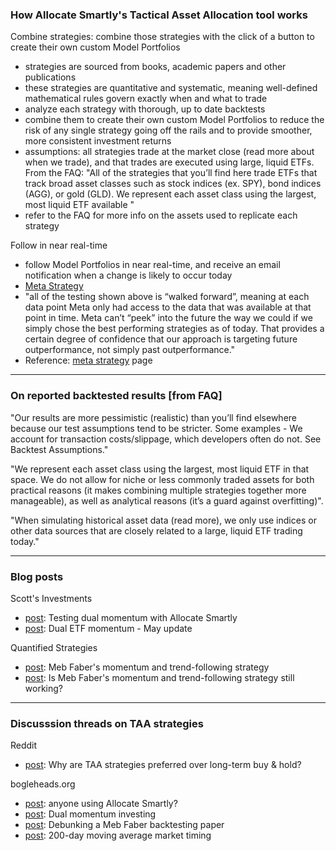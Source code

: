 ### How Allocate Smartly's Tactical Asset Allocation tool works

Combine strategies: combine those strategies with the click of a button to create their own custom Model Portfolios
- strategies are sourced from books, academic papers and other publications
- these strategies are quantitative and systematic, meaning well-defined mathematical rules govern exactly when and what to trade
- analyze each strategy with thorough, up to date backtests
- combine them to create their own custom Model Portfolios to reduce the risk of any single strategy going off the rails and to provide smoother, more consistent investment returns
- assumptions: all strategies trade at the market close (read more about when we trade), and that trades are executed using large, liquid ETFs. From the FAQ: "All of the strategies that you’ll find here trade ETFs that track broad asset classes such as stock indices (ex. SPY), bond indices (AGG), or gold (GLD). We represent each asset class using the largest, most liquid ETF available "
- refer to the FAQ for more info on the assets used to replicate each strategy

Follow in near real-time
- follow Model Portfolios in near real-time, and receive an email notification when a change is likely to occur today
- [Meta Strategy](https://allocatesmartly.com/meta-strategy-smart-approach-combining-taa-strategies/)
- "all of the testing shown above is “walked forward”, meaning at each data point Meta only had access to the data that was available at that point in time. Meta can’t “peek” into the future the way we could if we simply chose the best performing strategies as of today. That provides a certain degree of confidence that our approach is targeting future outperformance, not simply past outperformance."
- Reference: [meta strategy](https://allocatesmartly.com/advanced-features/) page 

---

### On reported backtested results [from FAQ]

"Our results are more pessimistic (realistic) than you’ll find elsewhere because our test assumptions tend to be stricter. Some examples - We account for transaction costs/slippage, which developers often do not. See Backtest Assumptions."

"We represent each asset class using the largest, most liquid ETF in that space. We do not allow for niche or less commonly traded assets for both practical reasons (it makes combining multiple strategies together more manageable), as well as analytical reasons (it’s a guard against overfitting)".

"When simulating historical asset data (read more), we only use indices or other data sources that are closely related to a large, liquid ETF trading today."

---

### Blog posts

Scott's Investments
- [post](https://scottsinvestments.com/2017/05/17/testing-dual-momentum-with-allocatesmartly/): Testing dual momentum with Allocate Smartly
- [post](https://scottsinvestments.com/2016/05/11/dual-etf-momentum-may-update-2/): Dual ETF momentum - May update

Quantified Strategies
- [post](https://quantifiedstrategies.substack.com/p/meb-fabers-momentumtrend-following?s=w): Meb Faber's momentum and trend-following strategy
- [post](https://www.quantifiedstrategies.com/meb-faber-momentum-trend-following-strategy/): Is Meb Faber's momentum and trend-following strategy still working?

---

### Discusssion threads on TAA strategies

Reddit
- [post](https://www.reddit.com/r/investing/comments/9u57vp/why_are_taa_strategies_preferred_over_a_long_term/): Why are TAA strategies preferred over long-term buy & hold?

bogleheads.org
- [post](https://www.bogleheads.org/forum/viewtopic.php?t=267191): anyone using Allocate Smartly?
- [post](https://www.bogleheads.org/forum/viewtopic.php?t=158297): Dual momentum investing
- [post](https://www.bogleheads.org/forum/viewtopic.php?f=10&t=29844): Debunking a Meb Faber backtesting paper
- [post](https://www.bogleheads.org/forum/viewtopic.php?t=27460): 200-day moving average market timing

